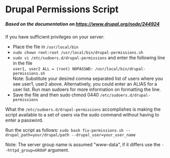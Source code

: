 Drupal Permissions Script
=========================
##### Based on the documentation on https://www.drupal.org/node/244924

If you have sufficient privileges on your server:

* Place the file in `/usr/local/bin`    
* `sudo chown root:root /usr/local/bin/drupal-permissions.sh`    
* `sudo vi /etc/sudoers.d/drupal-permissions` and enter the following line in the file   
`user1, user2 ALL = (root) NOPASSWD: /usr/local/bin/drupal-permissions.sh`    
Note: Substitute your desired comma separated list of users where you see user1, user2 above. Alternatively, you could enter an ALIAS for a user list. Run man sudoers for more information on formatting the line.
* Save the file and then sudo chmod 0440 `/etc/sudoers.d/drupal-permissions`   


What the `/etc/sudoers.d/drupal-permissions` accomplishes is making the script available to a set of users via the sudo command without having to enter a password.

Run the script as follows:
`sudo bash fix-permissions.sh --drupal_path=your/drupal/path --drupal_user=your_user_name`

Note: The server group name is assumed "www-data", if it differs use the `--httpd_group=GROUP` argument.

